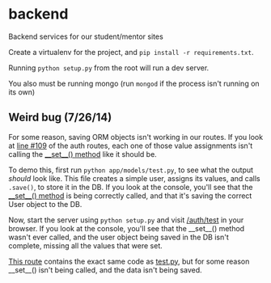 backend
=======

Backend services for our student/mentor sites

Create a virtualenv for the project, and `pip install -r requirements.txt`.

Running `python setup.py` from the root will run a dev server.

You also must be running mongo (run `mongod` if the process isn't running on its own)


Weird bug (7/26/14)
-------------------

For some reason, saving ORM objects isn't working in our routes. If you look at [line #109](https://github.com/gopilot/backend/blob/bee4d092d01f282a8921e8aacf90a566f32328f6/app/auth/__init__.py#L109) of the auth routes, each one of those value assignments isn't calling the [\_\_set\_\_() method](https://github.com/gopilot/backend/blob/bee4d092d01f282a8921e8aacf90a566f32328f6/app/models/humongolus/__init__.py#L270) like it should be.

To demo this, first run `python app/models/test.py`, to see what the output _should_ look like. This file creates a simple user, assigns its values, and calls `.save()`, to store it in the DB. If you look at the console, you'll see that the [\_\_set\_\_() method](https://github.com/gopilot/backend/blob/bee4d092d01f282a8921e8aacf90a566f32328f6/app/models/humongolus/__init__.py#L270) is being correctly called, and that it's saving the correct User object to the DB.

Now, start the server using `python setup.py` and visit [/auth/test](http://localhost:5000/auth/test) in your browser. If you look at the console, you'll see that the \_\_set\_\_() method wasn't ever called, and the user object being saved in the DB isn't complete, missing all the values that were set.

[This route](https://github.com/gopilot/backend/blob/bee4d092d01f282a8921e8aacf90a566f32328f6/app/auth/__init__.py#L106) contains the exact same code as [test.py](https://github.com/gopilot/backend/blob/bee4d092d01f282a8921e8aacf90a566f32328f6/app/models/test.py), but for some reason \_\_set\_\_() isn't being called, and the data isn't being saved. 
